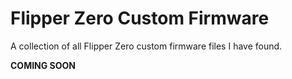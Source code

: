 # Flipper Zero Custom Firmware
A collection of all Flipper Zero custom firmware files I have found.

**COMING SOON**
